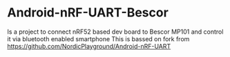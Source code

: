 # Android-nRF-UART-Bescor

Is a project to connect nRF52 based dev board to Bescor MP101 and control it via bluetooth enabled smartphone
This is bassed on fork from https://github.com/NordicPlayground/Android-nRF-UART
